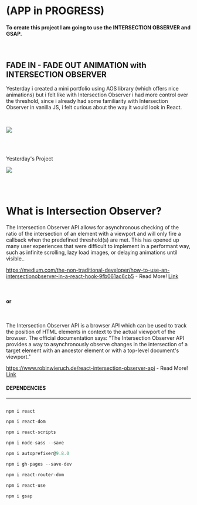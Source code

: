# (APP in PROGRESS)

#### To create this project I am going to use the INTERSECTION OBSERVER and GSAP.

<br>

## FADE IN - FADE OUT ANIMATION with INTERSECTION OBSERVER

<p>
 Yesterday i created a mini portfolio
using AOS library (which offers nice animations) but i felt like with Intersection Observer i had more control over the threshold, since i already had some familiarity with Intersection Observer in vanilla JS, i felt
curious about the way it would look in React. 
</p>

<br>

[<img src="./src/img/preview.gif">](https://nadiamariduena.github.io/animated-portfolio-with-intersection-observer/)

<br>
<br>

<p>Yesterday's Project</p>

[<img src="./src/img/preview-previous.gif">](https://nadiamariduena.github.io/animated-portfolio-with-aos/)

<br>
<br>

<h1> What is Intersection
Observer?
</h1>

<p>
The Intersection Observer API allows for asynchronous checking of the ratio of the intersection of an element with a viewport and will only fire a callback when the predefined threshold(s) are met. This has opened up many user experiences that were difficult to implement in a performant way, such as infinite scrolling, lazy load images, or delaying animations until visible..
</p>

https://medium.com/the-non-traditional-developer/how-to-use-an-intersectionobserver-in-a-react-hook-9fb061ac6cb5 - Read More!
[Link](https://medium.com/the-non-traditional-developer/how-to-use-an-intersectionobserver-in-a-react-hook-9fb061ac6cb5)

<br>

#### or

<br>

<p>
The Intersection Observer API is a browser API which can be used to track the position of HTML elements in context to the actual viewport of the browser. The official documentation says: "The Intersection Observer API provides a way to asynchronously observe changes in the intersection of a target element with an ancestor element or with a top-level document's viewport."
</p>

https://www.robinwieruch.de/react-intersection-observer-api - Read More!
[Link](https://www.robinwieruch.de/react-intersection-observer-api)

#### DEPENDENCIES

<hr>

```javascript

npm i react

npm i react-dom

npm i react-scripts

npm i node-sass --save

npm i autoprefixer@9.8.0

npm i gh-pages --save-dev

npm i react-router-dom

npm i react-use

npm i gsap
```
